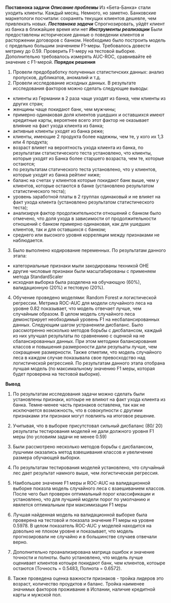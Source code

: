 **Поставнока задачи**
***Описание проблемы***
Из «Бета-Банка» стали уходить клиенты. Каждый месяц. Немного, но заметно. Банковские маркетологи посчитали: сохранять текущих клиентов дешевле, чем привлекать новых. 
***Поставнока задачи***
Спрогнозировать, уйдёт клиент из банка в ближайшее время или нет 
***Инструменты реализации***
Были предоставлены исторические данные о поведении клиентов и расторжении договоров с банком. Необходимо было построить модель с предельно большим значением F1-меры. Требовалось довести метрику до 0.59. Проверить F1-меру на тестовой выборке.
Дополнительно требовалось измерять AUC-ROC, сравнивайте её значение с F1-мерой.
**Порядок решения**
1. Провели предобработку полученных статистичских данных: анализ пропусков, дубликатов, аномалий и т.д.
2. Провели исследование исходных данных. В результате исследования факторов можно сделать следующие выводы:
- клиенты из Германии в 2 раза чаще уходят из банка, чем клиенты из других стран;
- женщины чаще покидают банк, чем мужчины;
- примерно одинаковая доля клиентов ушедших и оставшихся имеют кредитные карты, вероятнее всего этот фактор не оказывает влияние на факт ухода клиента из банка;
- активные клиенты уходят из банка реже;
- клиенты, имеющие 2 продукта более надежны, чем те, у кого их 1,3 или 4 продукта;
- возраст влияет на вероятность ухода клиента из банка, по результатам статистического теста установлено, что клиенты, которые уходят из Банка более старшего возраста, чем те, которые остаются;
- по результатам статического теста установлено, что у клиентов, которые уходят из банка рейтинг ниже;
- баланс на счетах у клиентов которые покидают банк выше, чем у клиентов, которые остаются в банке (установлено результатом статистического теста);
- уровень заработной платы в 2 группах одинаковый и не влияет на факт ухода клиента (установлено результатом статистического теста);
- анализируя фактор продолжительности отношений с банком было отмечено, что доля ухода в зависимости от продолжительности отношений с банком примерно одинаковая, как для ушедших клиентов, так и для оставшихся с банком;
- среднего или высокого уровня корреляции между признаками не наблюдается.
3. Было выполнено кодирование переменных.
По результатам данного этапа:
- категориальные признаки мыли закодированы техникой OHE
- другие числовые признаки были масштабированы с применяем метода StandardScaler 
- исходная выборка была разделена на обучающую (60%), валидационную (20%) и тестовую (20%).
4. Обучение проведено моделями: Random Forest и  логистической регрессии. Метрика ROC-AUC для модели случайного леса на уровне 0.82 показывает, что модель отвечает лучше, чем случайным образом. В целом модель случайного леса демонстрирует необходимый уровень F1 на несбалансированных данных. Следующим шагом  устраненили дисбаланс. Было рассмотренно несколько методов борьбы с дисбалансом, каждый из них улучшал результаты по сравнениию с оценкой на не сбалансированных данных. При этом  методики балансирования классов и повышения размероности дали резульаты лучше, чем сокращение размерности. Также отметим, что модель случайного леса в каждом случае показывала свое превосходство над логистической регрессией. По результатам данного этапа отобрана лучшая модель (по максимальному значению F1 меры, которая будет проверена на тестовой выборке).

**Вывод**
1) По результатам исследования задачи можно сделать были установлены признаки, котоыре не влияют на факт ухода клиента из банка. Темне-менее часть признаков оставлена, так как не исключается возможность, что в совокупности с другими признаками эти признаки могут повлиять на итоговое решение.

2) Учитывая, что в выборке присутстовал сильный дисбаланс (80/ 20) результаты тестирования моделей не дали должного уровня F1 меры (по условиям задачи не менее 0.59)

3) Были рассмотрено несколько методов борьбы с дисбалансом, лушчими оказались метод взвешивания классов и увеличение размера обучающей выборки.

4) По результатам тестирования моделей установлено, что случайный лес дает результат намного выше, чем логистическая регрессия.

5) Наибольшее значение F1 меры и ROC-AUC на валидационной выборке показла модель случайного леса с взаешиванием классов. После чего был проверен оптимальный порог классификации и установлено, что для лучшией модели порог по умолчанию и явялется оптимальным при максимизации F1 меры

6) Лучшая найденная модель на валидационной выборке была проверена на тестовой и показала значение F1 меры на уровне 0.5978. В целом показатель ROC-AUC у моделей находится на довольно не плохом уровне и показывает, что модель прогнозировали не случайно и в большинстве случаев отвечали верно. 

7) Дополнительно проанализирована матрица ошибок и значение точности и полноты. было установлено, что модель лучше оценивает клиентов котоыре покидают банк, чем клиентов, котоыре остаются (Точность = 0.5483, Полнота = 0.6572).

8) Также проведена оценка важности признаков - тройка лидеров это возраст, количество проудктов и баланс. Тройка наименее значимых факторов проживание в Испании, наличие кредитной карты и мужской пол.